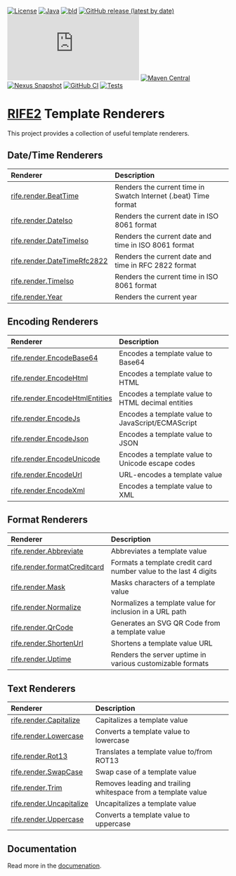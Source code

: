 [![License](https://img.shields.io/badge/license-Apache%20License%202.0-blue.svg)](https://opensource.org/licenses/Apache-2.0)
[![Java](https://img.shields.io/badge/java-17%2B-blue)](https://www.oracle.com/java/technologies/javase/jdk17-archive-downloads.html)
[![bld](https://img.shields.io/badge/1.9.0-FA9052?label=bld&labelColor=2392FF)](https://rife2.com/bld)
[![GitHub release (latest by date)](https://img.shields.io/github/v/release/rife2/rife2-template-renderers)](https://github.com/rife2/rife2-template-renderers/releases/latest)
[![Release](https://flat.badgen.net/maven/v/metadata-url/repo.rife2.com/releases/com/uwyn/rife2/rife2-renderers/maven-metadata.xml?color=blue)](https://repo.rife2.com/#/releases/com/uwyn/rife2/rife2-renderers)
[![Maven Central](https://img.shields.io/maven-central/v/com.uwyn.rife2/rife2-renderers)](https://central.sonatype.com/artifact/com.uwyn.rife2/rife2-renderers/1.1.0)
[![Nexus Snapshot](https://img.shields.io/nexus/s/com.uwyn.rife2/rife2-renderers?server=https%3A%2F%2Fs01.oss.sonatype.org%2F)](https://s01.oss.sonatype.org/content/repositories/snapshots/com/uwyn/rife2/rife2-renderers/)
[![GitHub CI](https://github.com/rife2/rife2-template-renderers/actions/workflows/bld.yml/badge.svg)](https://github.com/rife2/rife2-template-renderers/actions/workflows/bld.yml)
[![Tests](https://rife2.com/tests-badge/badge/com.uwyn.rife2/rife2-renderers)](https://github.com/rife2/rife2-template-renderers/actions/workflows/gradle.yml)

# [RIFE2](https://rife2.com/) Template Renderers

This project provides a collection of useful template renderers.

## Date/Time Renderers

| Renderer                                                                                                          | Description                                                     |
|:------------------------------------------------------------------------------------------------------------------|:----------------------------------------------------------------|
| [rife.render.BeatTime](https://github.com/rife2/rife2-template-renderers/wiki/rife.render.BeatTime)               | Renders the current time in Swatch Internet (.beat) Time format |
| [rife.render.DateIso](https://github.com/rife2/rife2-template-renderers/wiki/rife.render.DateIso)                 | Renders the current date in ISO 8061 format                     |
| [rife.render.DateTimeIso](https://github.com/rife2/rife2-template-renderers/wiki/rife.render.DateTimeIso)         | Renders the current date and time in ISO 8061 format            |
| [rife.render.DateTimeRfc2822](https://github.com/rife2/rife2-template-renderers/wiki/rife.render.DateTimeRfc2822) | Renders the current date and time in RFC 2822 format            |
| [rife.render.TimeIso](https://github.com/rife2/rife2-template-renderers/wiki/rife.render.TimeIso)                 | Renders the current time in ISO 8061 format                     |
| [rife.render.Year](https://github.com/rife2/rife2-template-renderers/wiki/rife.rennder.Year)                      | Renders the current year                                        |

## Encoding Renderers

| Renderer                                                                                                                | Description                                             |
|:------------------------------------------------------------------------------------------------------------------------|:--------------------------------------------------------|
| [rife.render.EncodeBase64](https://github.com/rife2/rife2-template-renderers/wiki/rife.render.EncodeBase64)             | Encodes a template value to Base64                      |
| [rife.render.EncodeHtml](https://github.com/rife2/rife2-template-renderers/wiki/rife.render.EncodeHtml)                 | Encodes a template value to HTML                        |
| [rife.render.EncodeHtmlEntities](https://github.com/rife2/rife2-template-renderers/wiki/rife.render.EncodeHtmlEntities) | Encodes a template value to HTML decimal entities       |
| [rife.render.EncodeJs](https://github.com/rife2/rife2-template-renderers/wiki/rife.render.EncodeJs)                     | Encodes a template value to JavaScript/ECMAScript       |
| [rife.render.EncodeJson](https://github.com/rife2/rife2-template-renderers/wiki/rife.render.EncodeJson)                 | Encodes a template value to JSON                        |
| [rife.render.EncodeUnicode](https://github.com/rife2/rife2-template-renderers/wiki/rife.render.EncodeUnicode)           | Encodes a template value to Unicode escape codes        |
| [rife.render.EncodeUrl](https://github.com/rife2/rife2-template-renderers/wiki/rife.render.EncodeUrl)                   | URL-encodes a template value                            |
| [rife.render.EncodeXml](https://github.com/rife2/rife2-template-renderers/wiki/rife.render.EncodeXml)                   | Encodes a template value to XML                         |

## Format Renderers

| Renderer                                                                                                            | Description                                                      |
|:--------------------------------------------------------------------------------------------------------------------|:-----------------------------------------------------------------|
| [rife.render.Abbreviate](https://github.com/rife2/rife2-template-renderers/wiki/rife.render.Abbreviate)             | Abbreviates a template value                                     |
| [rife.render.formatCreditcard](https://github.com/rife2/rife2-template-renderers/wiki/rife.render.FormatCreditCard) | Formats a template credit card number value to the last 4 digits |
| [rife.render.Mask](https://github.com/rife2/rife2-template-renderers/wiki/rife.render.Mask)                         | Masks characters of a template value                             |
| [rife.render.Normalize](https://github.com/rife2/rife2-template-renderers/wiki/rife.render.Normalize)               | Normalizes a template value for inclusion in a URL path          |
| [rife.render.QrCode](https://github.com/rife2/rife2-template-renderers/wiki/rife.render.QrCode)                     | Generates an SVG QR Code from a template value                   |
| [rife.render.ShortenUrl](https://github.com/rife2/rife2-template-renderers/wiki/rife.render.ShortenUrl)             | Shortens a template value URL                                    |
| [rife.render.Uptime](https://github.com/rife2/rife2-template-renderers/wiki/rife.render.Uptime)                     | Renders the server uptime in various customizable formats        |


## Text Renderers

| Renderer                                                                                                    | Description                                                   |
|:------------------------------------------------------------------------------------------------------------|:--------------------------------------------------------------|
| [rife.render.Capitalize](https://github.com/rife2/rife2-template-renderers/wiki/rife.render.Capitalize)     | Capitalizes a template value                                  |
| [rife.render.Lowercase](https://github.com/rife2/rife2-template-renderers/wiki/rife.render.Lowercase)       | Converts a template value to lowercase                        |
| [rife.render.Rot13](https://github.com/rife2/rife2-template-renderers/wiki/rife.render.Rot13)               | Translates a template value to/from ROT13                     |
| [rife.render.SwapCase](https://github.com/rife2/rife2-template-renderers/wiki/rife.render.SwapCase)         | Swap case of a template value                                 |
| [rife.render.Trim](https://github.com/rife2/rife2-template-renderers/wiki/rife.render.Trim)                 | Removes leading and trailing whitespace from a template value |
| [rife.render.Uncapitalize](https://github.com/rife2/rife2-template-renderers/wiki/rife.render.Uncapitalize) | Uncapitalizes a template value                                |
| [rife.render.Uppercase](https://github.com/rife2/rife2-template-renderers/wiki/rife.render.Uppercase)       | Converts a template value to uppercase                        |

## Documentation

Read more in the [documenation](https://github.com/rife2/rife2-template-renderers/wiki).
